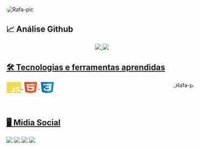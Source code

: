 <img  alt="Rafa-pic"  style="border-radius:50px;" src="https://i.imgur.com/lL22MTb.png">

<br>

## 📈 Análise Github
<div align="center">
  <a href="https://github.com/pablorzenha">
  <img height="180em" src="https://github-readme-stats.vercel.app/api?username=pablorzenha&show_icons=true&theme=dark&include_all_commits=true&count_private=true"/>
  <img height="180em" src="https://github-readme-stats.vercel.app/api/top-langs/?username=pablorzenha&layout=compact&langs_count=7&theme=dark"/>
</div>
   
## 🛠 Tecnologias e ferramentas aprendidas
<div>
  <img align="center" alt="Rafa-Js" height="30" width="40" src="https://raw.githubusercontent.com/devicons/devicon/master/icons/javascript/javascript-plain.svg">
  <img align="center" alt="Rafa-HTML" height="30" width="40" src="https://raw.githubusercontent.com/devicons/devicon/master/icons/html5/html5-original.svg">
  <img align="center" alt="Rafa-CSS" height="30" width="40" src="https://raw.githubusercontent.com/devicons/devicon/master/icons/css3/css3-original.svg">
  <img align="right" alt="Rafa-pic" height="150" style="border-radius:50px;" src="https://i.imgur.com/2aDWueW.png">
  
  
</div>
 <br>
  <br>
  
 ## 🖥️ Midia Social
<div> 
  <a href="https://www.instagram.com/pablo_araujo_/" target="_blank"><img src="https://img.shields.io/badge/-Instagram-%23E4405F?style=for-the-badge&logo=instagram&logoColor=white" target="_blank"></a>
 	<a href="https://www.twitch.tv/pablorzenha" target="_blank"><img src="https://img.shields.io/badge/Twitch-9146FF?style=for-the-badge&logo=twitch&logoColor=white" target="_blank"></a>
  <a href = "mailto:pabloaraujo_engmec@hotmail.com"><img src="https://img.shields.io/badge/-mail-%23333?style=for-the-badge&logo=gmail&logoColor=white" target="_blank"></a>
  <a href="https://www.linkedin.com/in/pablo-araujo-441402167/" target="_blank"><img src="https://img.shields.io/badge/-LinkedIn-%230077B5?style=for-the-badge&logo=linkedin&logoColor=white" target="_blank"></a> 
 

 
</div>
 
<br>
<br>
<br>
 

